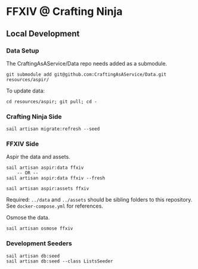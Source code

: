 # FFXIV @ Crafting Ninja

## Local Development

### Data Setup

The CraftingAsAService/Data repo needs added as a submodule.

```
git submodule add git@github.com:CraftingAsAService/Data.git resources/aspir/
```

To update data: 

```
cd resources/aspir; git pull; cd -
```

### Crafting Ninja Side

```
sail artisan migrate:refresh --seed
```

### FFXIV Side

Aspir the data and assets.

```
sail artisan aspir:data ffxiv 
    -- OR --
sail artisan aspir:data ffxiv --fresh

sail artisan aspir:assets ffxiv
```

Required: `../data` and `../assets` should be sibling folders to this repository. See `docker-compose.yml` for references.

Osmose the data.

```
sail artisan osmose ffxiv
```

### Development Seeders

```
sail artisan db:seed
sail artisan db:seed --class ListsSeeder
```
